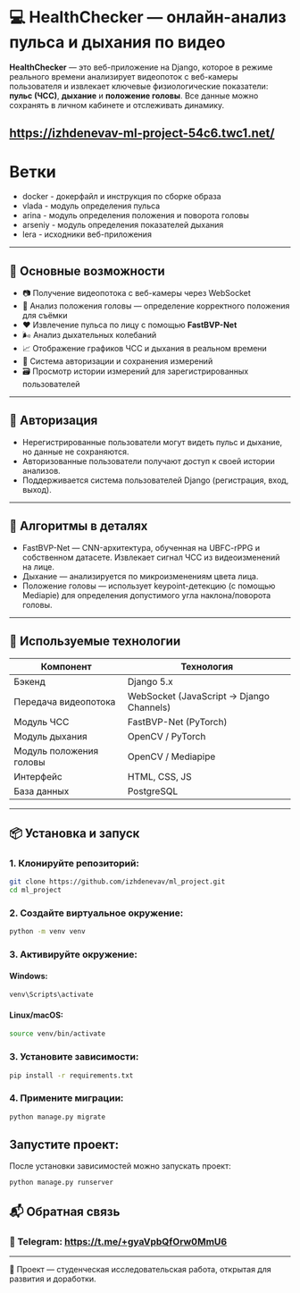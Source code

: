 # 💻 HealthChecker — онлайн-анализ пульса и дыхания по видео

**HealthChecker** — это веб-приложение на Django, которое в режиме реального времени анализирует видеопоток с веб-камеры пользователя и извлекает ключевые физиологические показатели: **пульс (ЧСС)**, **дыхание** и **положение головы**.
Все данные можно сохранять в личном кабинете и отслеживать динамику.

https://izhdenevav-ml-project-54c6.twc1.net/
---
# Ветки

- docker - докерфайл и инструкция по сборке образа
- vlada - модуль определения пульса
- arina - модуль определения положения и поворота головы
- arseniy - модуль определения показателей дыхания
- lera - исходники веб-приложения
---

## 🚀 Основные возможности

- 📷 Получение видеопотока с веб-камеры через WebSocket
- 🧠 Анализ положения головы — определение корректного положения для съёмки
- ❤️ Извлечение пульса по лицу с помощью **FastBVP-Net**
- 🌬️ Анализ дыхательных колебаний
- 📈 Отображение графиков ЧСС и дыхания в реальном времени
- 👤 Система авторизации и сохранения измерений
- 🗃️ Просмотр истории измерений для зарегистрированных пользователей

---

## 🔐 Авторизация

- Нерегистрированные пользователи могут видеть пульс и дыхание, но данные не сохраняются.
- Авторизованные пользователи получают доступ к своей истории анализов.
- Поддерживается система пользователей Django (регистрация, вход, выход).

---

## 🧠 Алгоритмы в деталях

- FastBVP-Net — CNN-архитектура, обученная на UBFC-rPPG и собственном датасете. Извлекает сигнал ЧСС из видеоизменений на лице.
- Дыхание — анализируется по микроизменениям цвета лица.
- Положение головы — использует keypoint-детекцию (с помощью Mediapie) для определения допустимого угла наклона/поворота головы.

---

## 🧠 Используемые технологии


| Компонент                           | Технология                      |
| -------------------------------------------- | ----------------------------------------- |
| Бэкенд                                 | Django 5.x                                |
| Передача видеопотока      | WebSocket (JavaScript → Django Channels) |
| Модуль ЧСС                          | FastBVP-Net (PyTorch)                     |
| Модуль дыхания                  | OpenCV / PyTorch                          |
| Модуль положения головы | OpenCV / Mediapipe                        |
| Интерфейс                           | HTML, CSS, JS                             |
| База данных                        | PostgreSQL                                |

---

## 📦 Установка и запуск

### 1. Клонируйте репозиторий:

```sh
git clone https://github.com/izhdenevav/ml_project.git
cd ml_project
```

### 2. Создайте виртуальное окружение:

```sh
python -m venv venv
```

### 3. Активируйте окружение:

#### Windows:

```sh
venv\Scripts\activate
```

#### Linux/macOS:

```sh
source venv/bin/activate
```

### 3. Установите зависимости:

```sh
pip install -r requirements.txt
```

### 4. Примените миграции:

```sh
python manage.py migrate
```

## Запустите проект:

После установки зависимостей можно запускать проект:

```sh
python manage.py runserver
```

## 📬 Обратная связь

### 📧 Telegram: https://t.me/+gyaVpbQfOrw0MmU6

---

🧠 Проект — студенческая исследовательская работа, открытая для развития и доработки.
